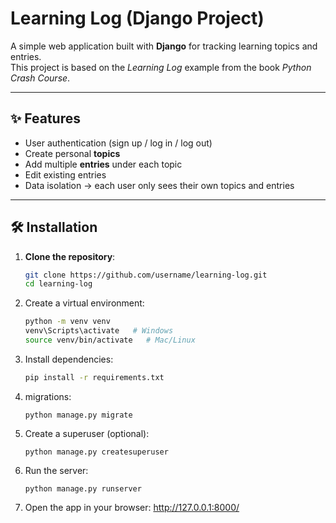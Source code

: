 # Learning Log (Django Project)

A simple web application built with **Django** for tracking learning topics and entries.  
This project is based on the *Learning Log* example from the book *Python Crash Course*.

---

## ✨ Features
- User authentication (sign up / log in / log out)
- Create personal **topics**
- Add multiple **entries** under each topic
- Edit existing entries
- Data isolation → each user only sees their own topics and entries

---

## 🛠 Installation

1. **Clone the repository**:
   ```bash
   git clone https://github.com/username/learning-log.git
   cd learning-log
   
2. Create a virtual environment:
    ```bash
    python -m venv venv
    venv\Scripts\activate   # Windows
    source venv/bin/activate   # Mac/Linux
   
3. Install dependencies:
    ```bash
   pip install -r requirements.txt

4. migrations:
    ```bash:
   python manage.py migrate

5. Create a superuser (optional):
    ```bash:
   python manage.py createsuperuser

6. Run the server:
    ```bash:
   python manage.py runserver

7. Open the app in your browser:
    http://127.0.0.1:8000/



